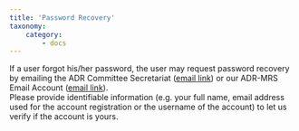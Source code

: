 ```yaml
---
title: 'Password Recovery'
taxonomy:
    category:
        - docs
---
```


If a user forgot his/her password, the user may request password recovery by emailing the ADR Committee Secretariat ([email link](mailto:denradrcom@gmail.com)) or our ADR-MRS Email Account ([email link](mailto:adrmrs.denr@gmail.com)). </br>
Please provide identifiable information (e.g. your full name, email address used for the account registration or the username of the account) to let us verify if the account is yours.   

